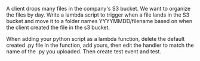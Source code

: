 
A client drops many files in the company's S3 bucket. We want to organize the files by day. Write a lambda script to trigger when a file lands in the S3 bucket and move it to a folder names YYYYMMDD/filename based on when the client created the file in the s3 bucket.


When adding your python script as a lambda function, delete the default created .py file in the function, add yours, then edit the handler to match the name of the .py you uploaded. Then create test event and test.
